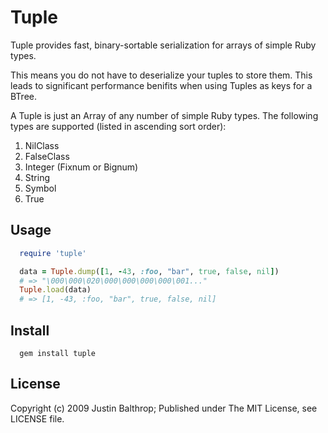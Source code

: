 # Tuple

Tuple provides fast, binary-sortable serialization for arrays of simple Ruby types.

This means you do not have to deserialize your tuples to store them. This leads to significant
performance benifits when using Tuples as keys for a BTree.

A Tuple is just an Array of any number of simple Ruby types. The following types are
supported (listed in ascending sort order):

1. NilClass
2. FalseClass
3. Integer (Fixnum or Bignum)
4. String
5. Symbol
6. True

## Usage

```ruby
  require 'tuple'

  data = Tuple.dump([1, -43, :foo, "bar", true, false, nil])
  # => "\000\000\020\000\000\000\000\001..."
  Tuple.load(data)
  # => [1, -43, :foo, "bar", true, false, nil]
```

## Install

```
  gem install tuple
```

## License

Copyright (c) 2009 Justin Balthrop; Published under The MIT License, see LICENSE file.
